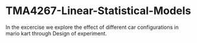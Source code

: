 # TMA4267-Linear-Statistical-Models
In the excercise we explore the effect of different car configurations in mario kart through Design of experiment.
